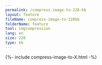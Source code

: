 ```yaml
---
permalink: /compress-image-to-228-kb
layout: feature
fileName: compress-image-to-228kb
folderName: feature
tool: imgcompression
lang: en
size: 228
type: kb
---
```


{%- include compress-image-to-X.html -%}
